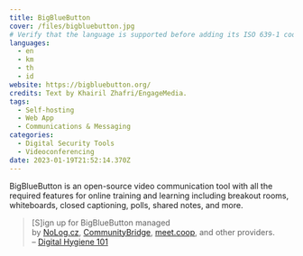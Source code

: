 ```yaml
---
title: BigBlueButton
cover: /files/bigbluebutton.jpg
# Verify that the language is supported before adding its ISO 639-1 code here. without the country code, i.e. ms instead of ms_MY.
languages:
  - en
  - km
  - th
  - id
website: https://bigbluebutton.org/
credits: Text by Khairil Zhafri/EngageMedia.
tags:
  - Self-hosting
  - Web App
  - Communications & Messaging
categories:
  - Digital Security Tools
  - Videoconferencing
date: 2023-01-19T21:52:14.370Z
---
```

BigBlueButton is an open-source video communication tool with all the required features for online training and learning including breakout rooms, whiteboards, closed captioning, polls, shared notes, and more.

> \[S]ign up for BigBlueButton managed by [NoLog.cz](https://call.nolog.cz/), [CommunityBridge](https://communitybridge.com/), [meet.coop](https://www.meet.coop/), and other providers.\
> – [Digital Hygiene 101](https://engagemedia.org/2022/digital-hygiene-safety-security/)